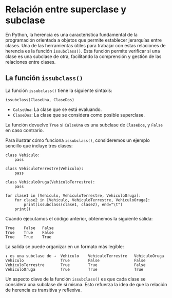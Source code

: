 # Relación entre superclase y subclase

En Python, la herencia es una característica fundamental de la programación orientada a objetos que permite establecer jerarquías entre clases. Una de las herramientas útiles para trabajar con estas relaciones de herencia es la función `issubclass()`. Esta función permite verificar si una clase es una subclase de otra, facilitando la comprensión y gestión de las relaciones entre clases.

## La función `issubclass()`

La función `issubclass()` tiene la siguiente sintaxis:

```
issubclass(ClaseUna, ClaseDos)
```
* `CalseUna`: La clase que se está evaluando.
* `ClaseDos`: La clase que se considera como posible superclase.

La función devuelve `True` si `CalseUna` es una subclase de `ClaseDos`, y `False` en caso contrario.

Para ilustrar cómo funciona `issubclass()`, consideremos un ejemplo sencillo que incluye tres clases:

```
class Vehiculo:
    pass

class VehiculoTerrestre(Vehiculo):
    pass

class VehiculoOruga(VehiculoTerrestre):
    pass

for clase1 in [Vehiculo, VehiculoTerrestre, VehiculoOruga]:
    for clase2 in [Vehiculo, VehiculoTerrestre, VehiculoOruga]:
        print(issubclass(clase1, clase2), end="\t")
    print()
```

Cuando ejecutamos el código anterior, obtenemos la siguiente salida:

```
True	False	False	
True	True	False	
True	True	True	
```
La salida se puede organizar en un formato más legible:

```
↓ es una subclase de → 	Vehiculo 	VehiculoTerrestre 	VehiculoOruga
Vehiculo          	    True      	False         	    False
VehiculoTerrestre  	    True       	True          	    False
VehiculoOruga   	    True       	True          	    True
```

Un aspecto clave de la función `issubclass()` es que cada clase se considera una subclase de sí misma. Esto refuerza la idea de que la relación de herencia es transitiva y reflexiva.


